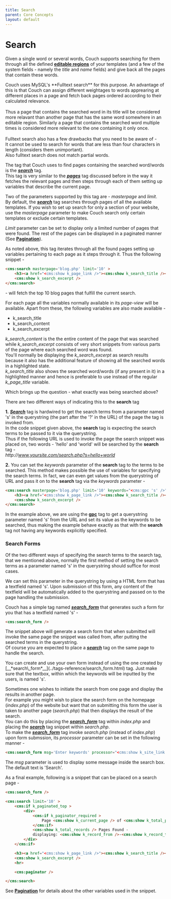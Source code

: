 ```yaml
---
title: Search
parent: Core Concepts
layout: default
---
```


# Search

Given a single word or several words, Couch supports searching for them through all the defined [**editable regions**](../editable-regions.html) of your templates (and a few of the system fields - namely the _title_ and _name_ fields) and give back all the pages that contain these words.

<p class="notice">
    Couch uses MySQL's **Fulltext search** for this purpose. An advantage of this is that Couch can assign different weightages to words apprearing at different places in a page and fetch back pages ordered according to their calculated relevance.<br/>
    <br/>
    Thus a page that contains the searched word in its title will be considered more relavant than another page that has the same word somewhere in an editable region. Similarly a page that contains the searched word multiple times is considered more relevant to the one containing it only once.<br/>
    <br/>
    Fulltext search also has a few drawbacks that you need to be aware of -<br/>
    It cannot be used to search for words that are less than four characters in length (considers them unimportant).<br/>
    Also fulltext search does not match partial words.
</p>

The tag that Couch uses to find pages containing the searched word/words is the [__*search*__](../tags-reference/search.html) tag.<br/>
This tag is very similar to the [__*pages*__](../tags-reference/pages.html) tag discussed before in the way it fetches the relevant pages and then steps through each of them setting up variables that describe the current page.

Two of the parameters supported by this tag are - _masterpage_ and _limit_.<br/>
By default, the [__*search*__](../tags-reference/search.html) tag searches through pages of all the available templates. If you wish to set up search for only a section of your website, use the _masterpage_ parameter to make Couch search only certain templates or exclude certain templates.

_Limit_ parameter can be set to display only a limited number of pages that were found. The rest of the pages can be displayed in a paginated manner (See [**Pagination**](../pagination.html)).

As noted above, this tag iterates through all the found pages setting up variables pertaining to each page as it steps through it. Thus the following snippet -

```html
<cms:search masterpage='blog.php' limit='10' >
    <h3><a href="<cms:show k_page_link />"><cms:show k_search_title /></a></h3>
    <cms:show k_search_excerpt />
</cms:search>
```

\- will fetch the top 10 blog pages that fulfill the current search.

For each page all the variables normally available in its _page-view_ will be available. Apart from these, the following variables are also made available -

* k\_search\_title
* k\_search\_content
* k\_search\_excerpt

*k\_search\_content* is the the entire content of the page that was searched while *k\_search\_excerpt* consists of very short snippets from various parts of the page where each searched word was found.<br/>
You'll normally be displaying the *k\_search\_excerpt* as search results because it also has the additional feature of showing all the searched words in a highlighted state.<br/>
*k\_search\_title* also shows the searched word/words (if any present in it) in a highlighted manner and hence is preferable to use instead of the regular *k\_page\_title* variable.

Which brings up the question - what exactly was being searched above?

There are two different ways of indicating this to the **search** tag

**1\.** [__*Search*__](../tags-reference/search.html) tag is hardwired to get the search terms from a parameter named 's' in the querystring (the part after the '?' in the URL) of the page the tag is invoked from.<br/>
In the code snippet given above, the **search** tag is expecting the search terms to be passed to it via the querystring.<br/>
Thus if the following URL is used to invoke the page the search snippet was placed on, two words - 'hello' and 'world' will be searched by the **search** tag -<br/>
_http&#58;//www.yoursite.com/search.php?s=hello+world_

**2\.** You can set the _keywords_ parameter of the **search** tag to the terms to be searched. This method makes possible the use of variables for specifying the search terms. In fact, we can even get values from the querystring of URL and pass it on to the **search** tag via the _keywords_ parameter -

```html
<cms:search masterpage='blog.php' limit='10' keywords="<cms:gpc 's' />" >
    <h3><a href="<cms:show k_page_link />"><cms:show k_search_title /></a></h3>
    <cms:show k_search_excerpt />
</cms:search>
```

In the example above, we are using the [**gpc**](../tags-reference/gpc.html) tag to get a querystring parameter named 's' from the URL and set its value as the keywords to be searched, thus making the example behave exactly as that with the **search** tag not having any keywords explicitly specified.

### Search Forms

Of the two different ways of specifying the search terms to the search tag, that we mentioned above, normally the first method of setting the search terms as a parameter named 's' in the querystring should suffice for most cases.

We can set this parameter in the querystring by using a HTML form that has a textfield named 's'. Upon submission of this form, any content of the textfield will be automatically added to the querystring and passed on to the page handling the submission.

Couch has a simple tag named [__*search\_form*__](../tags-reference/search_form.html) that generates such a form for you that has a textfield named 's' -

```html
<cms:search_form />
```

The snippet above will generate a search form that when submitted will invoke the same page the snippet was called from, after putting the searched terms in the querystring.<br/>
Of course you are expected to place a [__*search*__](../tags-reference/search.html) tag on the same page to handle the search.

<p class="success">You can create and use your own form instead of using the one created by [__*search\_form*__](../tags-reference/search_form.html) tag. Just make sure that the textbox, within which the keywords will be inputted by the users, is named 's'.</p>

Sometimes one wishes to initiate the search from one page and display the results in another page.<br/>
For example you might wish to place the search form on the homepage (_index.php_) of the website but want that on submitting this form the user is taken to another page (_search.php_) that then displays the result of the search.<br/>
You can do this by placing the [__*search\_form*__](../tags-reference/search_form.html) tag within _index.php_ and placing the [__*search*__](../tags-reference/search.html) tag snippet within _search.php_.<br/>
To make the [__*search\_form*__](../tags-reference/search_form.html) tag invoke _search.php_ (instead of _index.php_) upon form submssion, its _processor_ parameter can be set in the following manner -

```html
<cms:search_form msg='Enter keywords' processor="<cms:show k_site_link />search.php" />
```

The _msg_ parameter is used to display some message inside the search box. The default text is 'Search'.

As a final example, following is a snippet that can be placed on a search page -

```html
<cms:search_form />

<cms:search limit='10' >
    <cms:if k_paginated_top >
        <div>
            <cms:if k_paginator_required >
                Page <cms:show k_current_page /> of <cms:show k_total_pages /><br>
            </cms:if>
            <cms:show k_total_records /> Pages Found -
            displaying: <cms:show k_record_from />-<cms:show k_record_to />
        </div>
    </cms:if>

    <h3><a href="<cms:show k_page_link />"><cms:show k_search_title /></a></h3>
    <cms:show k_search_excerpt />
    <hr>

    <cms:paginator />

</cms:search>
```

See [**Pagination**](../pagination.html) for details about the other variables used in the snippet.
